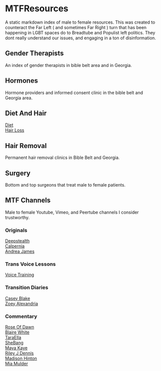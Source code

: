 # MTFResources
A static markdown index of male to female resources. This was created to counteract the Far Left ( and sometimes Far Right ) turn that has been happening in LGBT spaces do to Breadtube and Populist left politics. They dont really understand our issues, and engaging in a ton of disinformation.

## Gender Therapists
An index of gender therapists in bible belt area and in Georgia.



## Hormones
Hormone providers and informed consent clinic in the bible belt and Georgia area.

## Diet And Hair
[Diet](https://www.transgendermap.com/social/diet-exercise/)<br />
[Hair Loss](https://www.transgendermap.com/medical/hair-loss/recommendations/)<br />

## Hair Removal
Permanent hair removal clinics in Bible Belt and Georgia.

## Surgery
Bottom and top surgeons that treat male to female patients.

## MTF Channels
Male to female Youtube, Vimeo, and Peertube channels I consider trustworthy.

### Originals
[Deepstealth](https://www.youtube.com/user/deepstealth)<br />
[Calpernia](https://www.youtube.com/user/CalperniaAddams)<br />
[Andrea James](https://www.youtube.com/user/andreajeanjames)<br />

### Trans Voice Lessons
[Voice Training](https://www.youtube.com/channel/UCBYlEnfAUbrYSwF0VujcmHA)

### Transition Diaries
[Casey Blake](https://www.youtube.com/user/caseyblakehansen)<br />
[Zoey Alexandria](https://www.youtube.com/channel/UCb0vBudtvi0FhRnbNSC32qA)<br />

### Commentary
[Rose Of Dawn](https://youtube.com/c/RoseofDawn)<br />
[Blaire White](https://youtube.com/c/BlaireWhiteX)<br />
[TaraElla](https://youtube.com/c/TaraEllaTV2)<br />
[SheBang](https://youtube.com/channel/UCFePFB8QcnKRbH4RexRBFPg)<br />
[Maya Kaye](https://www.youtube.com/channel/UCDKjeEfLkyjFPXyWDznz6VQ)<br />
[Riley J Dennis](https://www.youtube.com/channel/UCVF8SAGEQnBA-yKM4iQNqfw)<br />
[Madison Hinton](https://www.youtube.com/channel/UCE81T3u_YFLIJM6xxp7YJvg)<br />
[Mia Mulder](https://www.youtube.com/channel/UC_OttpBEWWzSUlZbk5qmhSA)
